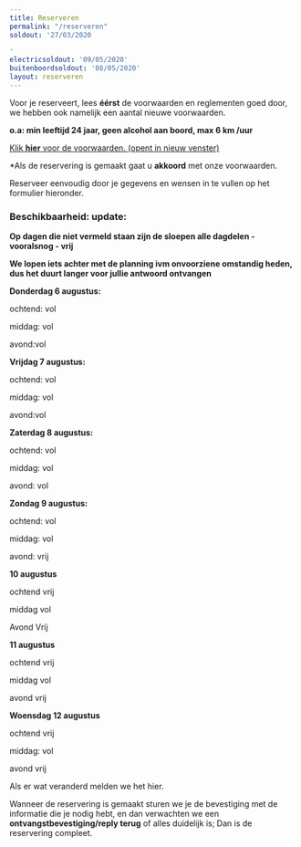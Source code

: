 ```yaml
---
title: Reserveren
permalink: "/reserveren"
soldout: '27/03/2020

'
electricsoldout: '09/05/2020'
buitenboordsoldout: '08/05/2020'
layout: reserveren
---
```


Voor je reserveert, lees **éérst** de voorwaarden en reglementen goed door,   
we hebben ook namelijk een aantal nieuwe voorwaarden.

**o.a: min leeftijd 24 jaar, geen alcohol aan boord, max 6 km /uur**

[Klik **hier** voor de voorwaarden. (opent in nieuw venster)](http://descheepsjongens.nl/voorwaarden)

*Als de reservering is gemaakt gaat u **akkoord** met onze voorwaarden.

Reserveer eenvoudig door je gegevens en wensen in te vullen op het formulier hieronder.

### Beschikbaarheid: update:
 

**Op dagen die niet vermeld staan
 zijn de sloepen alle dagdelen - vooralsnog - vrij**


**We lopen iets achter met de planning ivm onvoorziene omstandig heden, dus het duurt langer voor jullie antwoord ontvangen**

**Donderdag 6 augustus:**

ochtend: vol

middag: vol

avond:vol


**Vrijdag 7 augustus:**

ochtend: vol

middag: vol 

avond:vol

**Zaterdag 8 augustus:**

ochtend: vol 

middag: vol

avond: vol

**Zondag 9 augustus:** 

ochtend: vol

middag: vol 

avond: vrij

**10 augustus** 

ochtend  vrij

middag  vol

Avond Vrij

**11 augustus**

ochtend vrij

middag vol

avond vrij

**Woensdag 12 augustus**

ochtend vrij

middag: vol

avond vrij


Als er wat veranderd melden we het hier.

Wanneer de reservering is gemaakt sturen we je de bevestiging met de informatie die je nodig hebt, en dan verwachten we een **ontvangstbevestiging/reply terug** of alles duidelijk is; Dan is de reservering compleet.